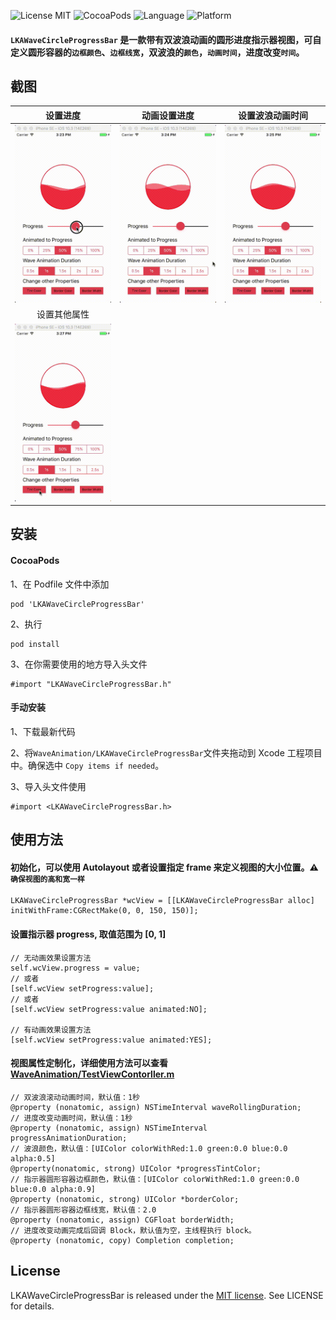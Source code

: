 ![License MIT](https://img.shields.io/badge/License-MIT-green.svg?style=flat-square) 
![CocoaPods](https://img.shields.io/badge/Pod-v0.0.1-blue.svg?style=flat-square)
![Language](https://img.shields.io/badge/Language-Objective--C-lightgrey.svg?style=flat-square)
![Platform](https://img.shields.io/badge/Platform-iOS-yellow.svg?style=flat-square)

#### `LKAWaveCircleProgressBar` 是一款带有双波浪动画的圆形进度指示器视图，可自定义圆形容器的`边框颜色`、`边框线宽`，双波浪的`颜色`，`动画时间`，进度改变`时间`。

## 截图
|设置进度|动画设置进度|设置波浪动画时间|
|:---:|:---:|:---:|
|![image](SetProgress.gif)|![image](SetProgressAnimation.gif)|![image](WaveAnimDuration.gif)|
|设置其他属性|
|![image](OtherProperties.gif)|
## 安装
#### CocoaPods
1、在 Podfile 文件中添加
```
pod 'LKAWaveCircleProgressBar'
```
2、执行
```
pod install
```
3、在你需要使用的地方导入头文件
```
#import "LKAWaveCircleProgressBar.h"
```
#### 手动安装
1、下载最新代码

2、将`WaveAnimation/LKAWaveCircleProgressBar`文件夹拖动到 Xcode 工程项目中。确保选中 `Copy items if needed`。

3、导入头文件使用
```
#import <LKAWaveCircleProgressBar.h>
```
## 使用方法
#### 初始化，可以使用 Autolayout 或者设置指定 frame 来定义视图的大小位置。⚠️`确保视图的高和宽一样`
```
LKAWaveCircleProgressBar *wcView = [[LKAWaveCircleProgressBar alloc] initWithFrame:CGRectMake(0, 0, 150, 150)];
```
#### 设置指示器 progress, 取值范围为 [0, 1]
```
// 无动画效果设置方法
self.wcView.progress = value;
// 或者
[self.wcView setProgress:value];
// 或者
[self.wcView setProgress:value animated:NO];

// 有动画效果设置方法
[self.wcView setProgress:value animated:YES];
```
#### 视图属性定制化，详细使用方法可以查看 [WaveAnimation/TestViewContorller.m](WaveAnimation/TestViewContorller.m)
```
// 双波浪滚动动画时间，默认值：1秒
@property (nonatomic, assign) NSTimeInterval waveRollingDuration;
// 进度改变动画时间，默认值：1秒
@property (nonatomic, assign) NSTimeInterval progressAnimationDuration;
// 波浪颜色，默认值：[UIColor colorWithRed:1.0 green:0.0 blue:0.0 alpha:0.5]
@property(nonatomic, strong) UIColor *progressTintColor;
// 指示器圆形容器边框颜色，默认值：[UIColor colorWithRed:1.0 green:0.0 blue:0.0 alpha:0.9]
@property (nonatomic, strong) UIColor *borderColor;
// 指示器圆形容器边框线宽，默认值：2.0
@property (nonatomic, assign) CGFloat borderWidth;
// 进度改变动画完成后回调 Block，默认值为空，主线程执行 block。
@property (nonatomic, copy) Completion completion;
```

## License
LKAWaveCircleProgressBar is released under the [MIT license](LICENSE). See LICENSE for details.

